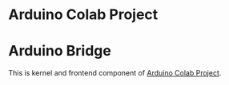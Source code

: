 # Arduino Colab Project 

# Arduino Bridge 
This is kernel and frontend component of [Arduino Colab Project](https://github.com/sgtkingo/ArduinoColab.git). 